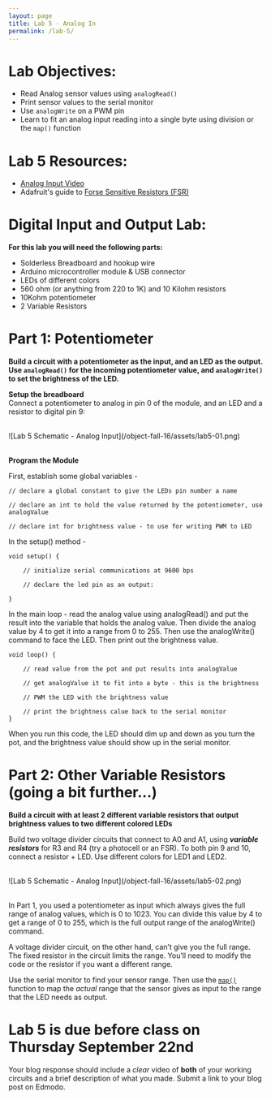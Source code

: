 ```yaml
---
layout: page
title: Lab 5 - Analog In
permalink: /lab-5/
---
```


# **Lab Objectives:**

+ Read Analog sensor values using `analogRead()`
+ Print sensor values to the serial monitor
+ Use `analogWrite` on a PWM pin
+ Learn to fit an analog input reading into a single byte using division or the `map()` function 

# **Lab 5 Resources:**

+ [Analog Input Video](https://vimeo.com/86551311#t=0m56s)
+ Adafruit's guide to [Forse Sensitive Resistors (FSR)](https://learn.adafruit.com/force-sensitive-resistor-fsr)

# **Digital Input and Output Lab:**

**For this lab you will need the following parts:**

+ Solderless Breadboard and hookup wire
+ Arduino microcontroller module & USB connector
+ LEDs of different colors
+ 560 ohm (or anything from 220 to 1K) and 10 Kilohm resistors
+ 10Kohm potentiometer
+ 2 Variable Resistors

# **Part 1: Potentiometer**

**Build a circuit with a potentiometer as the input, and an LED as the output. Use `analogRead()` for the incoming potentiometer value, and `analogWrite()` to set the brightness of the LED.**

**Setup the breadboard** <br> Connect a potentiometer to analog in pin 0 of the module, and an LED and a resistor to digital pin 9:

<br>
![Lab 5 Schematic - Analog Input](/object-fall-16/assets/lab5-01.png)
<br><br>

**Program the Module**

First, establish some global variables -

	// declare a global constant to give the LEDs pin number a name

	// declare an int to hold the value returned by the potentiometer, use analogValue

	// declare int for brightness value - to use for writing PWM to LED

In the setup() method - 

	void setup() {

	    // initialize serial communications at 9600 bps
	    
	    // declare the led pin as an output:
	    
	}

In the main loop - 
read the analog value using analogRead() and put the result into the variable that holds the analog value. Then divide the analog value by 4 to get it into a range from 0 to 255. Then use the analogWrite() command to face the LED. Then print out the brightness value.

	void loop() {

		// read value from the pot and put results into analogValue

		// get analogValue it to fit into a byte - this is the brightness

		// PWM the LED with the brightness value

		// print the brightness calue back to the serial monitor
	}

When you run this code, the LED should dim up and down as you turn the pot, and the brightness value should show up in the serial monitor.

# **Part 2: Other Variable Resistors** (going a bit further...)

**Build a circuit with at least 2 different variable resistors that output brightness values to two different colored LEDs**

Build two voltage divider circuits that connect to A0 and A1, using ***variable resistors*** for R3 and R4 (try a photocell or an FSR). To both pin 9 and 10, connect a resistor + LED. Use different colors for LED1 and LED2.

<br>
![Lab 5 Schematic - Analog Input](/object-fall-16/assets/lab5-02.png)
<br><br>

In Part 1, you used a potentiometer as input which always gives the full range of analog values, which is 0 to 1023. You can divide this value by 4 to get a range of 0 to 255, which is the full output range of the analogWrite() command. 

A voltage divider circuit, on the other hand, can’t give you the full range. The fixed resistor in the circuit limits the range. You’ll need to modify the code or the resistor if you want a different range.

Use the serial monitor to find your sensor range. Then use the [`map()`](https://www.arduino.cc/en/Reference/Map) function to map the *actual* range that the sensor gives as input to the range that the LED needs as output.


# **Lab 5 is due before class on Thursday September 22nd** 

Your blog response should include a *clear* video of **both** of your working circuits and a brief description of what you made. Submit a link to your blog post on Edmodo. 
